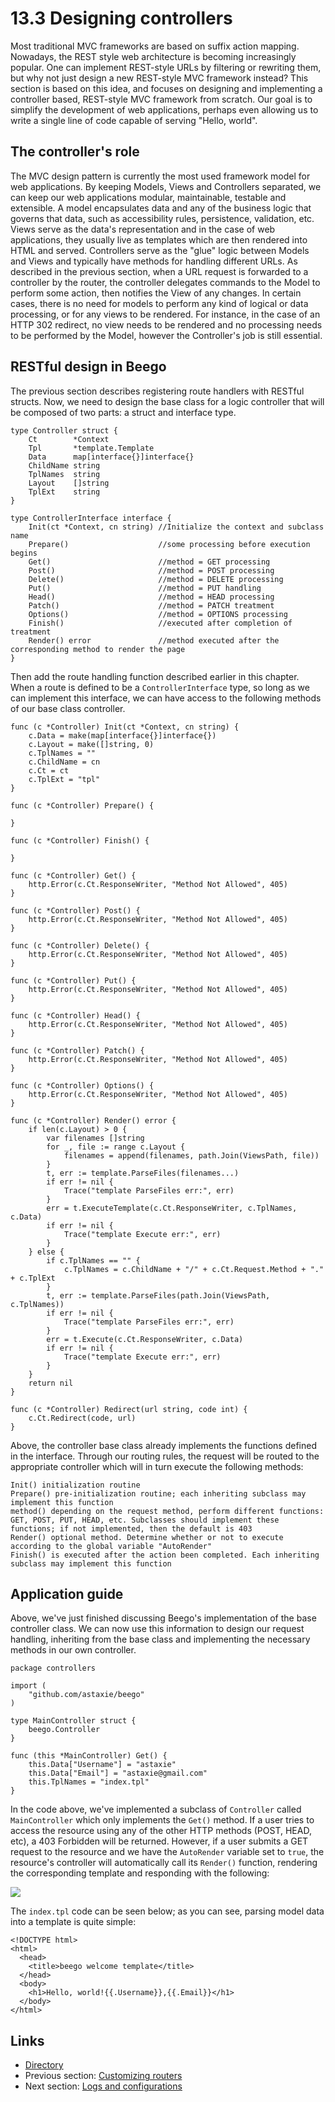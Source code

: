 # 13.3 Designing controllers

Most traditional MVC frameworks are based on suffix action mapping. Nowadays, the REST style web architecture is becoming increasingly popular. One can implement REST-style URLs by filtering or rewriting them, but why not just design a new REST-style MVC framework instead? This section is based on this idea, and focuses on designing and implementing a controller based, REST-style MVC framework from scratch. Our goal is to simplify the development of web applications, perhaps even allowing us to write a single line of code capable of serving "Hello, world".

## The controller's role

The MVC design pattern is currently the most used framework model for web applications. By keeping Models, Views and Controllers separated, we can keep our web applications modular, maintainable, testable and extensible. A model encapsulates data and any of the business logic that governs that data, such as accessibility rules, persistence, validation, etc. Views serve as the data's representation and in the case of web applications, they usually live as templates which are then rendered into HTML and served. Controllers serve as the "glue" logic between Models and Views and typically have methods for handling different URLs. As described in the previous section, when a URL request is forwarded to a controller by the router, the controller delegates commands to the Model to perform some action, then notifies the View of any changes. In certain cases, there is no need for models to perform any kind of logical or data processing, or for any views to be rendered. For instance, in the case of an HTTP 302 redirect, no view needs to be rendered and no processing needs to be performed by the Model, however the Controller's job is still essential.

## RESTful design in Beego

The previous section describes registering route handlers with RESTful structs. Now, we need to design the base class for a logic controller that will be composed of two parts: a struct and interface type.

```
type Controller struct {
	Ct        *Context
	Tpl       *template.Template
	Data      map[interface{}]interface{}
	ChildName string
	TplNames  string
	Layout    []string
	TplExt    string
}

type ControllerInterface interface {
	Init(ct *Context, cn string) //Initialize the context and subclass name
	Prepare()                    //some processing before execution begins
	Get()                        //method = GET processing
	Post()                       //method = POST processing
	Delete()                     //method = DELETE processing
	Put()                        //method = PUT handling
	Head()                       //method = HEAD processing
	Patch()                      //method = PATCH treatment
	Options()                    //method = OPTIONS processing
	Finish()                     //executed after completion of treatment
	Render() error               //method executed after the corresponding method to render the page
}
```

Then add the route handling function described earlier in this chapter. When a route is defined to be a `ControllerInterface` type, so long as we can implement this interface, we can have access to the following methods of our base class controller.

```
func (c *Controller) Init(ct *Context, cn string) {
	c.Data = make(map[interface{}]interface{})
	c.Layout = make([]string, 0)
	c.TplNames = ""
	c.ChildName = cn
	c.Ct = ct
	c.TplExt = "tpl"
}

func (c *Controller) Prepare() {

}

func (c *Controller) Finish() {

}

func (c *Controller) Get() {
	http.Error(c.Ct.ResponseWriter, "Method Not Allowed", 405)
}

func (c *Controller) Post() {
	http.Error(c.Ct.ResponseWriter, "Method Not Allowed", 405)
}

func (c *Controller) Delete() {
	http.Error(c.Ct.ResponseWriter, "Method Not Allowed", 405)
}

func (c *Controller) Put() {
	http.Error(c.Ct.ResponseWriter, "Method Not Allowed", 405)
}

func (c *Controller) Head() {
	http.Error(c.Ct.ResponseWriter, "Method Not Allowed", 405)
}

func (c *Controller) Patch() {
	http.Error(c.Ct.ResponseWriter, "Method Not Allowed", 405)
}

func (c *Controller) Options() {
	http.Error(c.Ct.ResponseWriter, "Method Not Allowed", 405)
}

func (c *Controller) Render() error {
	if len(c.Layout) > 0 {
		var filenames []string
		for _, file := range c.Layout {
			filenames = append(filenames, path.Join(ViewsPath, file))
		}
		t, err := template.ParseFiles(filenames...)
		if err != nil {
			Trace("template ParseFiles err:", err)
		}
		err = t.ExecuteTemplate(c.Ct.ResponseWriter, c.TplNames, c.Data)
		if err != nil {
			Trace("template Execute err:", err)
		}
	} else {
		if c.TplNames == "" {
			c.TplNames = c.ChildName + "/" + c.Ct.Request.Method + "." + c.TplExt
		}
		t, err := template.ParseFiles(path.Join(ViewsPath, c.TplNames))
		if err != nil {
			Trace("template ParseFiles err:", err)
		}
		err = t.Execute(c.Ct.ResponseWriter, c.Data)
		if err != nil {
			Trace("template Execute err:", err)
		}
	}
	return nil
}

func (c *Controller) Redirect(url string, code int) {
	c.Ct.Redirect(code, url)
}	
```

Above, the controller base class already implements the functions defined in the interface. Through our routing rules, the request will be routed to the appropriate controller which will in turn execute the following methods:

```
Init() initialization routine 
Prepare() pre-initialization routine; each inheriting subclass may implement this function
method() depending on the request method, perform different functions: GET, POST, PUT, HEAD, etc. Subclasses should implement these functions; if not implemented, then the default is 403
Render() optional method. Determine whether or not to execute according to the global variable "AutoRender"  
Finish() is executed after the action been completed. Each inheriting subclass may implement this function 
```

## Application guide

Above, we've just finished discussing Beego's implementation of the base controller class. We can now use this information to design our request handling, inheriting from the base class and implementing the necessary methods in our own controller.

```
package controllers

import (
	"github.com/astaxie/beego"
)

type MainController struct {
	beego.Controller
}

func (this *MainController) Get() {
	this.Data["Username"] = "astaxie"
	this.Data["Email"] = "astaxie@gmail.com"
	this.TplNames = "index.tpl"
}
```

In the code above, we've implemented a subclass of `Controller` called `MainController` which only implements the `Get()` method. If a user tries to access the resource using any of the other HTTP methods (POST, HEAD, etc), a 403 Forbidden will be returned. However, if a user submits a GET request to the resource and we have the `AutoRender` variable set to `true`, the resource's controller will automatically call its `Render()` function, rendering the corresponding template and responding with the following:

![](images/13.4.beego.png)

The `index.tpl` code can be seen below; as you can see, parsing model data into a template is quite simple:

```
<!DOCTYPE html>
<html>
  <head>
    <title>beego welcome template</title>
  </head>
  <body>
    <h1>Hello, world!{{.Username}},{{.Email}}</h1>
  </body>
</html>
```

## Links

* [Directory](preface.md)
* Previous section: [Customizing routers](13.2.md)
* Next section: [Logs and configurations](13.4.md)
